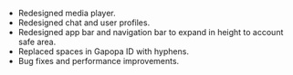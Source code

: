 - Redesigned media player.
- Redesigned chat and user profiles.
- Redesigned app bar and navigation bar to expand in height to account safe area.
- Replaced spaces in Gapopa ID with hyphens.
- Bug fixes and performance improvements.
